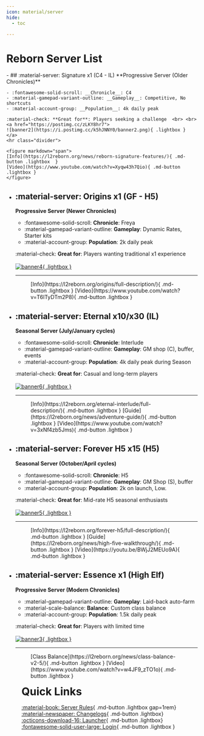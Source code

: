 ```yaml
---
icon: material/server
hide:
  - toc

---
```


<style>
.md-button {
    margin: 0.1rem;
}
</style>

# Reborn Server List

<div class="grid cards" markdown>
- ## :material-server: Signature x1 (C4 - IL)
    **Progressive Server (Older Chronicles)**

    - :fontawesome-solid-scroll: __Chronicle__: C4
    - :material-gamepad-variant-outline: __Gameplay__: Competitive, No shortcuts
    - :material-account-group: __Population__: 4k daily peak

    :material-check: **Great for**: Players seeking a challenge  <br> <br>
    <a href="https://postimg.cc/zLKY8hr7">
    ![banner2](https://i.postimg.cc/k5hJNNY0/banner2.png){ .lightbox }
    </a>
    <hr class="divider">

    <figure markdown="span">
    [Info](https://l2reborn.org/news/reborn-signature-features/){ .md-button .lightbox  }
    [Video](https://www.youtube.com/watch?v=Xyqw43h7Qio){ .md-button .lightbox }
    </figure>


- ## :material-server: Origins x1 (GF - H5)

    **Progressive Server (Newer Chronicles)**

    - :fontawesome-solid-scroll: __Chronicle__: Freya
    - :material-gamepad-variant-outline: __Gameplay__: Dynamic Rates, Starter kits
    - :material-account-group: __Population__: 2k daily peak 

    :material-check: **Great for**: Players wanting traditional x1 experience <br> <br>
    <a href="https://postimg.cc/QVTDqvPw">
    ![banner4](https://i.postimg.cc/y6fN7HT1/banner4.png){ .lightbox }
    </a>
    <hr class="divider">

    <figure markdown="span">
    [Info](https://l2reborn.org/origins/full-description/){ .md-button .lightbox } 
    [Video](https://www.youtube.com/watch?v=T6lTyDTm2P8){ .md-button .lightbox }
    </figure>


- ## :material-server: Eternal x10/x30 (IL)
    **Seasonal Server (July/January cycles)**

    - :fontawesome-solid-scroll: __Chronicle__: Interlude
    - :material-gamepad-variant-outline: __Gameplay__: GM shop (C), buffer, events  
    - :material-account-group: __Population__: 4k daily peak during Season


    :material-check: **Great for**: Casual and long-term players <br> <br>
    <a href="https://postimg.cc/HVjTyVm0">
    ![banner6](https://i.postimg.cc/4NQyj9F0/banner6.png){ .lightbox }
    </a>

    <hr class="divider">

    <figure markdown="span">
    [Info](https://l2reborn.org/eternal-interlude/full-description/){ .md-button .lightbox }
    [Guide](https://l2reborn.org/news/adventure-guide/){ .md-button .lightbox }
    [Video](https://www.youtube.com/watch?v=3xNf4zb5Jms){ .md-button .lightbox }
    </figure>


- ## :material-server: Forever H5 x15 (H5)
    **Seasonal Server (October/April cycles)**

    - :fontawesome-solid-scroll: __Chronicle__: H5
    - :material-gamepad-variant-outline: __Gameplay__: GM Shop (S), buffer
    - :material-account-group: __Population__: 2k on launch, Low.
    
    :material-check: **Great for**: Mid-rate H5 seasonal enthusiasts <br> <br>
    <a href="https://postimg.cc/s1QnGr8Q">
    ![banner5](https://i.postimg.cc/bYL4MY9T/banner7.png){ .lightbox }
    </a>

    <hr class="divider">

    <figure markdown="span">
    [Info](https://l2reborn.org/forever-h5/full-description/){ .md-button .lightbox }
    [Guide](https://l2reborn.org/news/high-five-walkthrough/){ .md-button .lightbox }
    [Video](https://youtu.be/BWjJ2MEUo9A){ .md-button .lightbox }
    </figure>



- ## :material-server: Essence x1 (High Elf)
    **Progressive Server (Modern Chronicles)**

    - :material-gamepad-variant-outline: __Gameplay__: Laid-back auto-farm  
    - :material-scale-balance: __Balance__: Custom class balance  
    - :material-account-group: __Population__: 1.5k daily peak 

    :material-check: **Great for**: Players with limited time  <br> <br>
    <a href="https://postimg.cc/wRcBvPYW">
    ![banner3](https://i.postimg.cc/br4S6cCj/banner3.png){ .lightbox }
    </a>

    <hr class="divider">

    <figure markdown="span">
    [Class Balance](https://l2reborn.org/news/class-balance-v2-5/){ .md-button .lightbox }
    [Video](https://www.youtube.com/watch?v=w4JF9_zTO1o){ .md-button .lightbox }

    
    </figure>

</div>



<figure markdown="span">
<h1 style="padding: 0px; margin: 1rem 0;">Quick Links</h1>

[:material-book: Server Rules](https://l2reborn.org/server-rules/){ .md-button  .lightbox gap=1rem}
[:material-newspaper: Changelogs](https://l2reborn.org/latest-news/){ .md-button  .lightbox}
[:octicons-download-16: Launcher](https://l2reborn.org/installer){ .md-button .lightbox}
[:fontawesome-solid-user-large: Login](https://l2reborn.org/signin/){ .md-button  .lightbox }

</figure>
